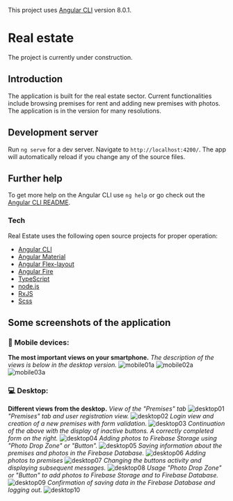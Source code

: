 This project uses [Angular CLI](https://github.com/angular/angular-cli) version 8.0.1.
# Real estate
The project is currently under construction.
## Introduction
The application is built for the real estate sector. Current functionalities include browsing premises for rent and adding new premises with photos. The application is in the version for many resolutions.
## Development server
Run `ng serve` for a dev server. Navigate to `http://localhost:4200/`. The app will automatically reload if you change any of the source files.
## Further help
To get more help on the Angular CLI use `ng help` or go check out the [Angular CLI README](https://github.com/angular/angular-cli/blob/master/README.md).
### Tech
Real Estate uses the following open source projects for proper operation:
* [Angular CLI](https://github.com/angular/angular-cli)
* [Angular Material](https://material.angular.io)
* [Angular Flex-layout](https://github.com/angular/flex-layout)
* [Angular Fire](https://github.com/angular/flex-layout)
* [TypeScript](https://github.com/microsoft/TypeScript)
* [node.js](https://nodejs.org/en/)
* [RxJS](https://github.com/ReactiveX/rxjs)
* [Scss](https://github.com/sass)
## Some screenshots of the application
### :iphone: Mobile devices:
**The most important views on your smartphone.**
*The description of the views is below in the desktop version.*
![mobile01a](https://user-images.githubusercontent.com/5839775/59636718-866bc180-9154-11e9-99f7-d864e9ad0b3d.jpg)
![mobile02a](https://user-images.githubusercontent.com/5839775/59637788-f24f2980-9156-11e9-8d9c-0eba307d7352.jpg)
![mobile03a](https://user-images.githubusercontent.com/5839775/59637813-fd09be80-9156-11e9-86b3-21c94a98d108.jpg)
### :computer: Desktop: 
**Different views from the desktop.**
*View of the "Premises" tab*
![desktop01](https://user-images.githubusercontent.com/5839775/59636685-676d2f80-9154-11e9-8ab2-3a8c9f1e18f3.jpg)
*"Premises" tab and user registration view.*
![desktop02](https://user-images.githubusercontent.com/5839775/59637904-35a99800-9157-11e9-8975-f884a77365b0.jpg)
*Login view and creation of a new premises with form validation.*
![desktop03](https://user-images.githubusercontent.com/5839775/59637905-36422e80-9157-11e9-9902-039673054ba0.jpg)
*Continuation of the above with the display of inactive buttons. A correctly completed form on the right.*
![desktop04](https://user-images.githubusercontent.com/5839775/59637958-596cde00-9157-11e9-9c48-88f90775f189.jpg)
*Adding photos to Firebase Storage using "Photo Drop Zone" or "Button".*
![desktop05](https://user-images.githubusercontent.com/5839775/59637959-596cde00-9157-11e9-8750-a3f442fbbd19.jpg)
*Saving information about the premises and photos in the Firebase Database.*
![desktop06](https://user-images.githubusercontent.com/5839775/59637960-596cde00-9157-11e9-8541-3ef0dad1b876.jpg)
*Adding photos to premises*
![desktop07](https://user-images.githubusercontent.com/5839775/59637961-596cde00-9157-11e9-90b6-97cfdfcde26b.jpg)
*Changing the buttons activity and displaying subsequent messages.*
![desktop08](https://user-images.githubusercontent.com/5839775/59637962-5a057480-9157-11e9-803e-c813db345e40.jpg)
*Usage "Photo Drop Zone" or "Button" to add photos to Firebase Storage and to Firebase Database.*
![desktop09](https://user-images.githubusercontent.com/5839775/59638004-7dc8ba80-9157-11e9-9ffe-b81f588d44f9.jpg)
*Confirmation of saving data in the Firebase Database and logging out.*
![desktop10](https://user-images.githubusercontent.com/5839775/59638005-7dc8ba80-9157-11e9-8c4d-ce9102765ae1.jpg)